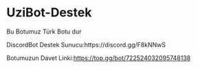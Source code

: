 # UziBot-Destek
Bu Botumuz Türk Botu dur
<p> DiscordBot Destek Sunucu:https://discord.gg/F8kNNwS
  
  Botumuzun Davet Linki:https://top.gg/bot/722524032095748138
